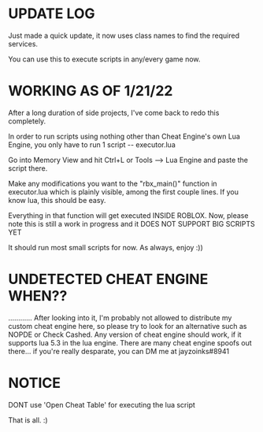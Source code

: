 # UPDATE LOG

Just made a quick update, it now uses class names to find the required services.

You can use this to execute scripts in any/every game now.



# WORKING AS OF 1/21/22

After a long duration of side projects, I've come back to redo this completely.

In order to run scripts using nothing other than Cheat Engine's own Lua Engine,
you only have to run 1 script -- executor.lua

Go into Memory View and hit Ctrl+L or Tools --> Lua Engine
and paste the script there.

Make any modifications you want to the "rbx_main()" function in executor.lua
which is plainly visible, among the first couple lines.
If you know lua, this should be easy.

Everything in that function will get executed INSIDE ROBLOX.
Now, please note this is still a work in progress and it DOES NOT SUPPORT BIG SCRIPTS YET

It should run most small scripts for now.
As always, enjoy :))



# UNDETECTED CHEAT ENGINE WHEN??

............
After looking into it, I'm probably not allowed to distribute my custom cheat engine here, so please try to look for an alternative such as NOPDE or Check Cashed. Any version of cheat engine should work, if it supports lua 5.3 in the lua engine. There are many cheat engine spoofs out there... if you're really desparate, you can DM me at jayzoinks#8941



# NOTICE

DONT use 'Open Cheat Table' for executing the lua script

That is all. :)

